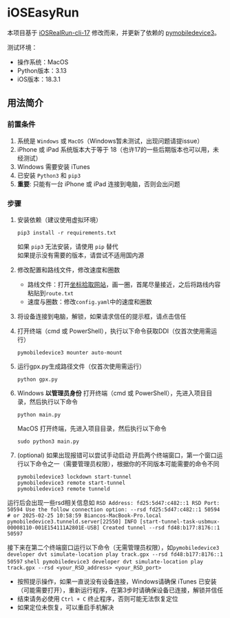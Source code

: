 # iOSEasyRun

本项目基于 [iOSRealRun-cli-17](https://github.com/iOSRealRun/iOSRealRun-cli-17) 修改而来，并更新了依赖的 [pymobiledevice3](https://github.com/doronz88/pymobiledevice3)。

测试环境：
- 操作系统：MacOS
- Python版本：3.13
- iOS版本：18.3.1

## 用法简介

### 前置条件

1. 系统是 `Windows` 或 `MacOS`（Windows暂未测试，出现问题请提issue）
2. iPhone 或 iPad 系统版本大于等于 18（也许17的一些后期版本也可以用，未经测试）
3. Windows 需要安装 iTunes
4. 已安装 `Python3` 和 `pip3`
5. **重要**: 只能有一台 iPhone 或 iPad 连接到电脑，否则会出问题

### 步骤

1. 安装依赖（建议使用虚拟环境）  
    ```shell
    pip3 install -r requirements.txt
    ```
    如果 `pip3` 无法安装，请使用 `pip` 替代  
    如果提示没有需要的版本，请尝试不适用国内源  
2. 修改配置和路线文件，修改速度和圈数
    - 路线文件：打开[坐标拾取网站](https://fakerun.myth.cx/)，画一圈，首尾尽量接近，之后将路线内容粘贴到`route.txt`
    - 速度与圈数：修改`config.yaml`中的速度和圈数
3. 将设备连接到电脑，解锁，如果请求信任的提示框，请点击信任
4. 打开终端（cmd 或 PowerShell），执行以下命令获取DDI（仅首次使用需运行）
    ```shell
    pymobiledevice3 mounter auto-mount
    ```
5. 运行gpx.py生成路径文件（仅首次使用需运行）
    ```shell
    python gpx.py
    ```
6. Windows **以管理员身份** 打开终端（cmd 或 PowerShell），先进入项目目录，然后执行以下命令 
    ```shell
    python main.py
    ```
    MacOS 打开终端，先进入项目目录，然后执行以下命令  
    ```shell
    sudo python3 main.py
    ```

7. (optional) 如果出现报错可以尝试手动启动
开启两个终端窗口，第一个窗口运行以下命令之一（需要管理员权限），根据你的不同版本可能需要的命令不同
    ```shell
    pymobiledevice3 lockdown start-tunnel
    pymobiledevice3 remote start-tunnel
    pymobiledevice3 remote tunneld
    ```
运行后会出现一些rsd相关信息如
    ```
    RSD Address: fd25:5d47:c482::1
    RSD Port: 50594
    Use the follow connection option:
    --rsd fd25:5d47:c482::1 50594
    # or
    2025-02-25 10:58:59 Biancos-MacBook-Pro.local pymobiledevice3.tunneld.server[22550] INFO [start-tunnel-task-usbmux-00008110-001E154111A2801E-USB] Created tunnel --rsd fd48:b177:8176::1 50597
    ```

接下来在第二个终端窗口运行以下命令（无需管理员权限），如`pymobiledevice3 developer dvt simulate-location play track.gpx --rsd fd48:b177:8176::1 50597`
    ```shell
    pymobiledevice3 developer dvt simulate-location play track.gpx --rsd <your_RSD_address> <your_RSD_port>
    ```

- 按照提示操作，如果一直说没有设备连接，Windows请确保 iTunes 已安装（可能需要打开），重新运行程序，在第3步时请确保设备已连接，解锁并信任
- 结束请务必使用 `Ctrl + C` 终止程序，否则可能无法恢复定位
- 如果定位未恢复，可以重启手机解决
